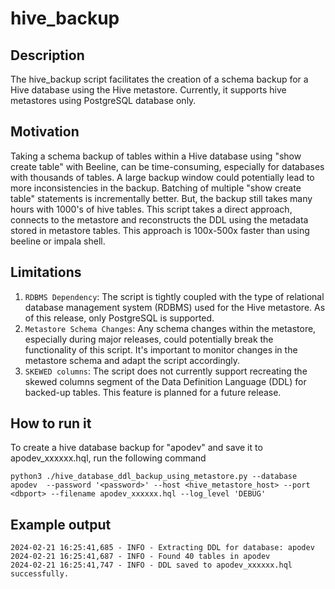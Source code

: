 # hive_backup

## Description
The hive_backup script facilitates the creation of a schema backup for a Hive database using the Hive metastore. Currently, it supports hive metastores using PostgreSQL database only.

## Motivation
Taking a schema backup of tables within a Hive database using "show create table" with Beeline, can be time-consuming, especially for databases with thousands of tables. A large backup window could potentially lead to more inconsistencies in the backup. Batching of multiple "show create table" statements is incrementally better. But, the backup still takes many hours with 1000's of hive tables. 
This script takes a direct approach, connects to the metastore and reconstructs the DDL using the metadata stored in metastore tables. This approach is 100x-500x faster than using beeline or impala shell.


## Limitations
1. `RDBMS Dependency`: The script is tightly coupled with the type of relational database management system (RDBMS) used for the Hive metastore. As of this release, only PostgreSQL is supported.
2. `Metastore Schema Changes`: Any schema changes within the metastore, especially during major releases, could potentially break the functionality of this script. It's important to monitor changes in the metastore schema and adapt the script accordingly.
3. `SKEWED columns`: The script does not currently support recreating the skewed columns segment of the Data Definition Language (DDL) for backed-up tables. This feature is planned for a future release.

## How to run it
To create a hive database backup for "apodev" and save it to apodev_xxxxxx.hql, run the following command
```
python3 ./hive_database_ddl_backup_using_metastore.py --database apodev  --password '<password>' --host <hive_metastore_host> --port <dbport> --filename apodev_xxxxxx.hql --log_level 'DEBUG'
```

## Example output

```
2024-02-21 16:25:41,685 - INFO - Extracting DDL for database: apodev
2024-02-21 16:25:41,687 - INFO - Found 40 tables in apodev
2024-02-21 16:25:41,747 - INFO - DDL saved to apodev_xxxxxx.hql successfully.

```
